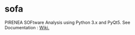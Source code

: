 # sofa
PIRENEA SOFtware Analysis using Python 3.x and PyQt5.
See Documentation : [Wiki.](https://github.com/odile9999/sofa/wiki)
